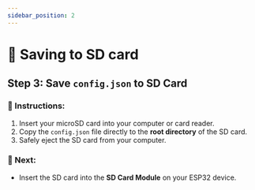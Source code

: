 ```yaml
---
sidebar_position: 2
---
```



# 💾 Saving to SD card


##  Step 3: Save `config.json` to SD Card

### 🔌 Instructions:
1. Insert your microSD card into your computer or card reader.
2. Copy the `config.json` file directly to the **root directory** of the SD card.
3. Safely eject the SD card from your computer.

### 🔄 Next:
- Insert the SD card into the **SD Card Module** on your ESP32 device.

